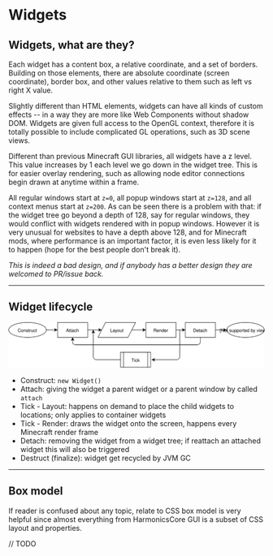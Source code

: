 # Widgets

## Widgets, what are they?

Each widget has a content box, a relative coordinate, and a set of borders. Building on those elements, there are absolute coordinate
(screen coordinate), border box, and other values relative to them such as left vs right X value.

Slightly different than HTML elements, widgets can have all kinds of custom effects -- in a way they are more like Web Components without
shadow DOM. Widgets are given full access to the OpenGL context, therefore it is totally possible to include complicated GL operations,
such as 3D scene views.

Different than previous Minecraft GUI libraries, all widgets have a z level. This value increases by 1 each level we go down in the widget
tree. This is for easier overlay rendering, such as allowing node editor connections begin drawn at anytime within a frame.

All regular windows start at `z=0`, all popup windows start at `z=128`, and all context menus start at `z=200`. As can be seen there is a problem
with that: if the widget tree go beyond a depth of 128, say for regular windows, they would conflict with widgets rendered with in popup
windows. However it is very unusual for websites to have a depth above 128, and for Minecraft mods, where performance is an important factor,
it is even less likely for it to happen (hope for the best people don't break it).

*This is indeed a bad design, and if anybody has a better design they are welcomed to PR/issue back.*

---

## Widget lifecycle

![](https://github.com/hnOsmium0001/HarmonicsCore-Documentation/blob/1.14-doc/docs/Concepts/lifecycle.svg)

+ Construct: `new Widget()`
+ Attach: giving the widget a parent widget or a parent window by called `attach`
+ Tick - Layout: happens on demand to place the child widgets to locations; only applies to container widgets
+ Tick - Render: draws the widget onto the screen, happens every Minecraft render frame
+ Detach: removing the widget from a widget tree; if reattach an attached widget this will also be triggered
+ Destruct (finalize): widget get recycled by JVM GC

---

## Box model

If reader is confused about any topic, relate to CSS box model is very helpful since almost everything from HarmonicsCore GUI is a subset
of CSS layout and properties.

// TODO

